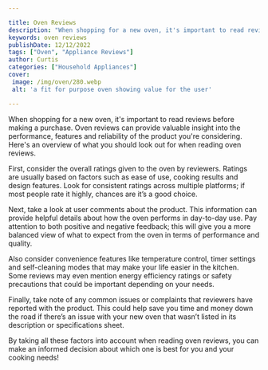 ```yaml
---

title: Oven Reviews
description: "When shopping for a new oven, it's important to read reviews before making a purchase. Oven reviews can provide valuable insight i...see more detail"
keywords: oven reviews
publishDate: 12/12/2022
tags: ["Oven", "Appliance Reviews"]
author: Curtis
categories: ["Household Appliances"]
cover: 
 image: /img/oven/280.webp
 alt: 'a fit for purpose oven showing value for the user'

---
```


When shopping for a new oven, it's important to read reviews before making a purchase. Oven reviews can provide valuable insight into the performance, features and reliability of the product you're considering. Here's an overview of what you should look out for when reading oven reviews. 

First, consider the overall ratings given to the oven by reviewers. Ratings are usually based on factors such as ease of use, cooking results and design features. Look for consistent ratings across multiple platforms; if most people rate it highly, chances are it’s a good choice.

Next, take a look at user comments about the product. This information can provide helpful details about how the oven performs in day-to-day use. Pay attention to both positive and negative feedback; this will give you a more balanced view of what to expect from the oven in terms of performance and quality. 

Also consider convenience features like temperature control, timer settings and self-cleaning modes that may make your life easier in the kitchen. Some reviews may even mention energy efficiency ratings or safety precautions that could be important depending on your needs. 

Finally, take note of any common issues or complaints that reviewers have reported with the product. This could help save you time and money down the road if there’s an issue with your new oven that wasn’t listed in its description or specifications sheet. 

By taking all these factors into account when reading oven reviews, you can make an informed decision about which one is best for you and your cooking needs!
